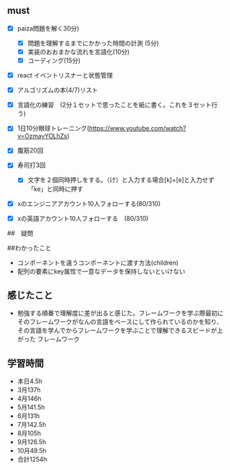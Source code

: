

## must
- [x] paiza問題を解く30分)
  - [x] 問題を理解するまでにかかった時間の計測 (5分)
  - [x] 実装のおおまかな流れを言語化(10分)
  - [x] コーディング(15分)
- [x] react イベントリスナーと状態管理
- [x] アルゴリズムの本(4/7)リスト
- [x] 言語化の練習　(2分１セットで思ったことを紙に書く。これを３セット行う)
- [x] 1日10分眼球トレーニング(https://www.youtube.com/watch?v=OzmayYOLhZs)
- [x] 腹筋20回
- [x] 寿司打3回
  - [x] 文字を２個同時押しをする。（け）と入力する場合[k]+[e]と入力せず「ke」と同時に押す
- [x] xのエンジニアアカウント10人フォローする(80/310)
- [x] xの英語アカウント10人フォローする　(80/310)
     

##　疑問



##わかったこと
- コンポーネントを違うコンポーネントに渡す方法(children)
- 配列の要素にkey属性で一意なデータを保持しないといけない


## 感じたこと
- 勉強する順番で理解度に差が出ると感じた。フレームワークを学ぶ際最初にそのフレームワークがなんの言語をベースにして作られているのかを知り、その言語を学んでからフレームワークを学ぶことで理解できるスピードが上がった
フレームワーク


## 学習時間
  - 本日4.5h
  - 3月137h
  - 4月146h
  - 5月141.5h
  - 6月131h
  - 7月142.5h
  - 8月105h
  - 9月126.5h
  - 10月49.5h
  - 合計1254h
    






